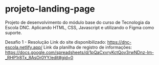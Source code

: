 # projeto-landing-page
Projeto de desenvolvimento do módulo base do curso de Tecnologia da Escola DNC.
Aplicando HTML, CSS, Javascript e utilizando o Figma como suporte.

Desafio 1 - Resolução
Link do site disponibilizado: https://dnc-escola.netlify.app/
Link da planilha de registro de informações: https://docs.google.com/spreadsheets/d/1pQaCxvryKctQov3rwNDnz-lm-_RHP1r8Tx_8AsOr0YY/edit#gid=0 
